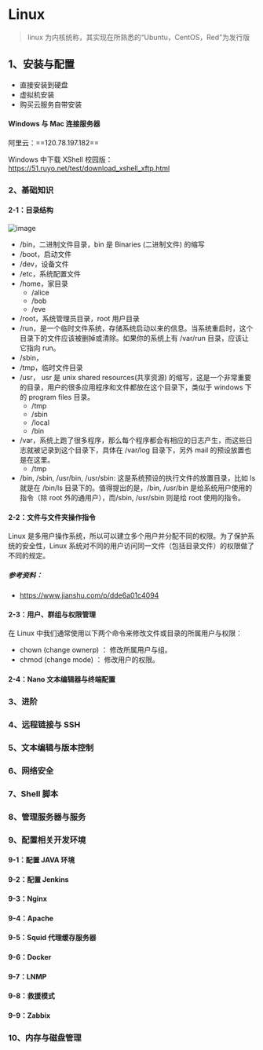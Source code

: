 # Linux

> linux 为内核统称，其实现在所熟悉的“Ubuntu，CentOS，Red”为发行版

## 1、安装与配置

- 直接安装到硬盘
- 虚拟机安装
- 购买云服务自带安装

#### Windows 与 Mac 连接服务器

阿里云：==120.78.197.182==

Windows 中下载 XShell 校园版：https://51.ruyo.net/test/download_xshell_xftp.html

### 2、基础知识

#### 2-1：目录结构

![image](https://www.runoob.com/wp-content/uploads/2014/06/d0c50-linux2bfile2bsystem2bhierarchy.jpg)

- /bin，二进制文件目录，bin 是 Binaries (二进制文件) 的缩写
- /boot，启动文件
- /dev，设备文件
- /etc，系统配置文件
- /home，家目录
  - /alice
  - /bob
  - /eve
- /root，系统管理员目录，root 用户目录
- /run，是一个临时文件系统，存储系统启动以来的信息。当系统重启时，这个目录下的文件应该被删掉或清除。如果你的系统上有 /var/run 目录，应该让它指向 run。
- /sbin，
- /tmp，临时文件目录
- /usr， usr 是 unix shared resources(共享资源) 的缩写，这是一个非常重要的目录，用户的很多应用程序和文件都放在这个目录下，类似于 windows 下的 program files 目录。
  - /tmp
  - /sbin
  - /local
  - /bin
- /var，系统上跑了很多程序，那么每个程序都会有相应的日志产生，而这些日志就被记录到这个目录下，具体在 /var/log 目录下，另外 mail 的预设放置也是在这里。
  - /tmp
- /bin, /sbin, /usr/bin, /usr/sbin: 这是系统预设的执行文件的放置目录，比如 ls 就是在 /bin/ls 目录下的。值得提出的是，/bin, /usr/bin 是给系统用户使用的指令（除 root 外的通用户），而/sbin, /usr/sbin 则是给 root 使用的指令。

#### 2-2：文件与文件夹操作指令

Linux 是多用户操作系统，所以可以建立多个用户并分配不同的权限。为了保护系统的安全性，Linux 系统对不同的用户访问同一文件（包括目录文件）的权限做了不同的规定。

##### 参考资料：

- https://www.jianshu.com/p/dde6a01c4094

#### 2-3：用户、群组与权限管理

在 Linux 中我们通常使用以下两个命令来修改文件或目录的所属用户与权限：

- chown (change ownerp) ： 修改所属用户与组。
- chmod (change mode) ： 修改用户的权限。

#### 2-4：Nano 文本编辑器与终端配置

### 3、进阶

### 4、远程链接与 SSH

### 5、文本编辑与版本控制

### 6、网络安全

### 7、Shell 脚本

### 8、管理服务器与服务

### 9、配置相关开发环境

#### 9-1：配置 JAVA 环境

#### 9-2：配置 Jenkins

#### 9-3：Nginx

#### 9-4：Apache

#### 9-5：Squid 代理缓存服务器

#### 9-6：Docker

#### 9-7：LNMP

#### 9-8：救援模式

#### 9-9：Zabbix

### 10、内存与磁盘管理
